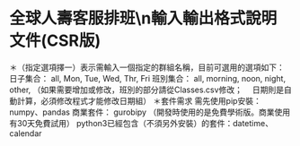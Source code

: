 # 全球人壽客服排班\n輸入輸出格式說明文件(CSR版)

＊（指定選項擇一）表示需輸入一個指定的群組名稱，目前可選用的選項如下：
	日子集合： all, Mon, Tue, Wed, Thr, Fri
	班別集合： all, morning, noon, night, other, 
（如果需要增加或修改，班別的部分請從Classes.csv修改；
　日期則是自動計算，必須修改程式才能修改日期組）
＊套件需求 
需先使用pip安裝：numpy、pandas
 商業套件： gurobipy （開發時使用的是免費學術版。商業使用有30天免費試用）
 python3已經包含（不須另外安裝）的套件：datetime、calendar


